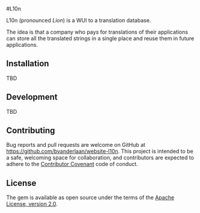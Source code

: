 #L10n

L10n (pronounced *Lion*) is a WUI to a translation database. 

The idea is that a company who pays for translations of their applications can store all the translated strings in a single place and reuse them in future applications.

## Installation

TBD

## Development

TBD

## Contributing

Bug reports and pull requests are welcome on GitHub at https://github.com/bvanderlaan/website-l10n. This project is intended to be a safe, welcoming space for collaboration, and contributors are expected to adhere to the [Contributor Covenant](http://contributor-covenant.org) code of conduct.


## License

The gem is available as open source under the terms of the [Apache License, version 2.0](https://opensource.org/licenses/Apache-2.0).